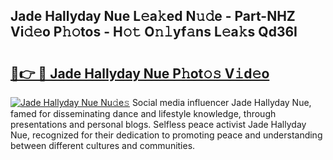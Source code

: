 ## Jade Hallyday Nue L𝚎a𝚔ed N𝚞𝚍e - Part-NHZ Vi𝚍𝚎o P𝚑𝚘tos - H𝚘𝚝 O𝚗𝚕yf𝚊ns L𝚎a𝚔s Qd36I

# <h2><a href="http://kf8gcy7.oniu.top/?m=Jade+Hallyday+Nue">🔗👉 🔴 Jade Hallyday Nue P𝚑ot𝚘𝚜 V𝚒d𝚎o</a></h2>

[![Jade Hallyday Nue Nu𝚍e𝚜](https://i.imgur.com/0qMVB7G.gif)](http://kf8gcy7.oniu.top/?m=Jade+Hallyday+Nue)
Social media influencer Jade Hallyday Nue, famed for disseminating dance and lifestyle knowledge, through presentations and personal blogs. Selfless peace activist Jade Hallyday Nue, recognized for their dedication to promoting peace and understanding between different cultures and communities.  
